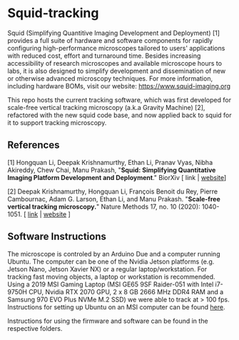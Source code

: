 # Squid-tracking

Squid (Simplifying Quantitive Imaging Development and Deployment) [1] provides a full suite of hardware and software components for rapidly configuring high-performance microscopes tailored to users' applications with reduced cost, effort and turnaround time. Besides increasing accessibility of research microscopes and available microscope hours to labs, it is also designed to simplify development and dissemination of new or otherwise advanced microscopy techniques. For more information, including hardware BOMs, visit our website: https://www.squid-imaging.org

This repo hosts the current tracking software, which was first developed for scale-free vertical tracking microscopy (a.k.a Gravity Machine) [2], refactored with the new squid code base, and now applied back to squid for it to support tracking microscopy.

## References
[1] Hongquan Li, Deepak Krishnamurthy, Ethan Li, Pranav Vyas, Nibha Akireddy, Chew Chai, Manu Prakash, "**Squid: Simplifying Quantitative Imaging Platform Development and Deployment**." BiorXiv [ link | [website](https://www.squid-imaging.org)]

[2] Deepak Krishnamurthy, Hongquan Li, François Benoit du Rey, Pierre Cambournac, Adam G. Larson, Ethan Li, and Manu Prakash. "**Scale-free vertical tracking microscopy.**" Nature Methods 17, no. 10 (2020): 1040-1051. [ [link](https://www.nature.com/articles/s41592-020-0924-7) | [website](https://gravitymachine.org) ]

## Software Instructions
The microscope is controled by an Arduino Due and a computer running Ubuntu. The computer can be one of the Nvidia Jetson platforms (e.g. Jetson Nano, Jetson Xavier NX) or a regular laptop/workstation. For tracking fast moving objects, a laptop or workstation is recommended. Using a 2019 MSI Gaming Laptop (MSI GE65 9SF Raider-051 with Intel i7-9750H CPU, Nvidia RTX 2070 GPU, 2 x 8 GB 2666 MHz DDR4 RAM and a Samsung 970 EVO Plus NVMe M.2 SSD) we were able to track at > 100 fps. Instructions for setting up Ubuntu on an MSI computer can be found [here](https://www.notion.so/Setting-up-Ubuntu-on-MSI-computers-with-Nvidia-GPU-d01f292afe504b8f83091d59bf8609c5). 

Instructions for using the firmware and software can be found in the respective folders. 
